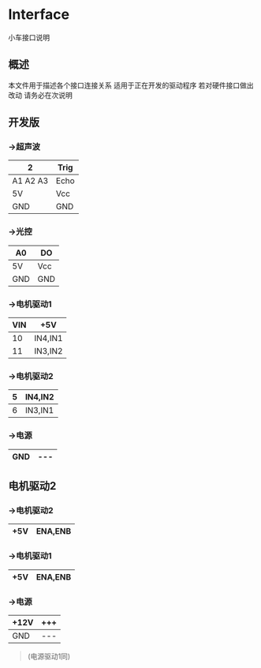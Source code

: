 # Interface
小车接口说明

## 概述
本文件用于描述各个接口连接关系 适用于正在开发的驱动程序 若对硬件接口做出改动 请务必在次说明

## 开发版
### ->超声波
   2       |  Trig
  ---      |  ---
  A1 A2 A3 |   Echo
  5V       | Vcc
  GND      | GND
### ->光控
 A0 | DO
--- | ---
 5V | Vcc
 GND| GND
### ->电机驱动1
 VIN | +5V
---  | ---
 10  | IN4,IN1
 11  | IN3,IN2
### ->电机驱动2
 5  | IN4,IN2
--- | ---
 6  | IN3,IN1
### ->电源
GND | ---
--- | ---

## 电机驱动2
### ->电机驱动2
 +5V | ENA,ENB
 --- | ---
### ->电机驱动1
 +5V | ENA,ENB
 ---  | ---
### ->电源
 +12V | +++
 ---  | ---
 GND  | ---
> (电源驱动1同)
